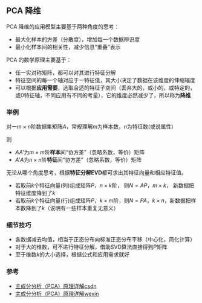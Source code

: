 ## PCA 降维

PCA 降维的应用模型主要基于两种角度的思考：
- 最大化样本的方差（分散度），增加每一个数据辨识度
- 最小化样本间的相关性，减少信息“重叠”表示

PCA 的数学原理主要基于：
- 任一实对称矩阵，都可以对其进行特征分解
- 特征空间的每一个轴对应于一特征值，其大小决定了数据在该维度的伸缩辐度
- 可以根据**应用需要**，选取合适的特征子空间（丢弃大的，或小的，或特定的，或0特征轴，不同应用有不同的考量），它的维度必然减少了，所以称为**降维**

### 举例
对一$m \times n$阶数据集矩阵$A$，常规理解$m$为样本数，$n$为特征数(或说属性)

则 
- $AA'$为$m \times m$阶**样本**间“协方差”（忽略系数，等价）矩阵
- $A'A$为$n \times n$阶**特征**间“协方差”（忽略系数，等价）矩阵

无论从哪个角度思考，根据**特征分解EVD**都可求出其特征向量和相应特征值。
- 若取前$k$个特征向量(列)组成矩阵$P， n \times k$阶， 则$N=AP， m \times k$， 新数据把特征维度降到了$k$
- 若取前$k$个特征向量(行)组成矩阵$P， k \times m$阶，则$N=PA， k \times n$，新数据把样本数降到了$k$（说明有一些样本重复无意义）

### 细节技巧
- 各数据减去均值，相当于正态分布向标准正态分布平移（中心化，简化计算）
- 对于大的维数，可不进行特征分解，借助SVD算法直接得到$P$矩阵
- 至于维数$k$的大小选择，根据公式和应用需求就好
### 参考
- [主成分分析（PCA）原理详解csdn](https://blog.csdn.net/program_developer/article/details/80632779#commentsedit)
- [主成分分析（PCA）原理详解wexin](https://mp.weixin.qq.com/s/Xt1vLQfB20rTmtLjiLsmww)
